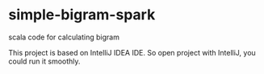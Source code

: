 # simple-bigram-spark
scala code for calculating bigram

This project is based on IntelliJ IDEA IDE. So open project with IntelliJ, you could run it smoothly.
